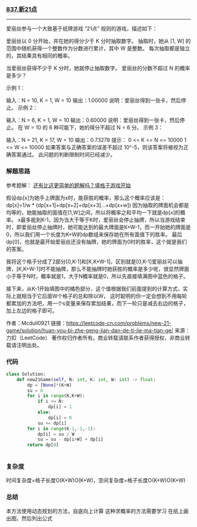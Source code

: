 ### [837.新21点](https://leetcode-cn.com/problems/new-21-game/)

--------
爱丽丝参与一个大致基于纸牌游戏 “21点” 规则的游戏，描述如下：

爱丽丝以 0 分开始，并在她的得分少于 K 分时抽取数字。 抽取时，她从 [1, W] 的范围中随机获得一个整数作为分数进行累计，其中 W 是整数。 每次抽取都是独立的，其结果具有相同的概率。

当爱丽丝获得不少于 K 分时，她就停止抽取数字。 爱丽丝的分数不超过 N 的概率是多少？

示例 1：

输入：N = 10, K = 1, W = 10
输出：1.00000
说明：爱丽丝得到一张卡，然后停止。
示例 2：

输入：N = 6, K = 1, W = 10
输出：0.60000
说明：爱丽丝得到一张卡，然后停止。
在 W = 10 的 6 种可能下，她的得分不超过 N = 6 分。
示例 3：

输入：N = 21, K = 17, W = 10
输出：0.73278
提示：
0 <= K <= N <= 10000
1 <= W <= 10000
如果答案与正确答案的误差不超过 10^-5，则该答案将被视为正确答案通过。
此问题的判断限制时间已经减少。

### 解题思路

参考题解：
[还有比这更简单的题解吗？填格子游戏开始](https://leetcode-cn.com/problems/new-21-game/solution/huan-you-bi-zhe-geng-jian-dan-de-ti-jie-ma-tian-ge/)


假设dp[x]为她手上牌面为x时，能获胜的概率，那么这个概率应该是：
dp[x]=1/w * (dp[x+1]+dp[x+2]+dp[x+3]...+dp[x+w])
因为抽取的牌面机会都是均等的，她能抽取的面值在[1,W]之间，所以将概率之和平均一下就是dp[x]的概率。
x最多能到K-1，因为当大于等于K时，爱丽丝会停止抽牌，所以当游戏结束时，即爱丽丝停止抽牌时，她可能达到的最大牌面是K+W-1，而一开始她的牌面是0，所以我们用一个长度为K+W的dp数组来保存她在所有面值下的胜率。
最后dp[0]，也就是最开始爱丽丝还没有抽牌，她的牌面为0时的胜率，这个就是我们的答案。

我将这个格子分成了2部分[0,K-1]和[K,K+W-1]，区别就是[0,K-1]爱丽丝可以抽牌，[K,K+W-1]时不能抽牌，那么不能抽牌时她获胜的概率是多少呢，很显然牌面小于等于N时，概率就是1，大于N概率就是0，所以先直接填满图中蓝色的格子。

接下来，从K-1开始填图中的橘色部分，这个值根据我们前面提到的计算方式，实际上就相当于它后面W个格子的总和除以W，
这时聪明的你一定会想到不用每轮都累加的方法吧，用一个s变量来保存累加结果，而下一轮只是减去右边的格子，加上左边的格子即可。

作者：Mcdull0921
链接：https://leetcode-cn.com/problems/new-21-game/solution/huan-you-bi-zhe-geng-jian-dan-de-ti-jie-ma-tian-ge/
来源：力扣（LeetCode）
著作权归作者所有。商业转载请联系作者获得授权，非商业转载请注明出处。

### 代码

```python
class Solution:
    def new21Game(self, N: int, K: int, W: int) -> float:
        dp = [None]*(K+W)
        su = 0
        for i in range(K,K+W):
            if i <= N:
                dp[i] = 1
            else:
                dp[i] = 0
            su += dp[i]
        for i in range(K-1,-1,-1):
            dp[i] = su / W
            su = su - dp[i+W] + dp[i]
        return dp[0]
        
```

### 复杂度
时间复杂度=格子长度O(K+W)O(K+W)，空间复杂度=格子长度O(K+W)O(K+W)


### 总结
本方法使用动态规划的方法，自底向上计算
这种求概率的方法需要学习
在纸上画出图，然后列出公式


